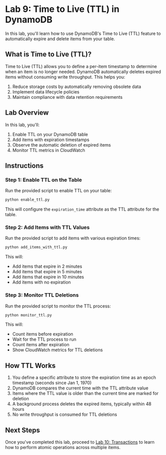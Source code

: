 # Lab 9: Time to Live (TTL) in DynamoDB

In this lab, you'll learn how to use DynamoDB's Time to Live (TTL) feature to automatically expire and delete items from your table.

## What is Time to Live (TTL)?

Time to Live (TTL) allows you to define a per-item timestamp to determine when an item is no longer needed. DynamoDB automatically deletes expired items without consuming write throughput. This helps you:

1. Reduce storage costs by automatically removing obsolete data
2. Implement data lifecycle policies
3. Maintain compliance with data retention requirements

## Lab Overview

In this lab, you'll:

1. Enable TTL on your DynamoDB table
2. Add items with expiration timestamps
3. Observe the automatic deletion of expired items
4. Monitor TTL metrics in CloudWatch

## Instructions

### Step 1: Enable TTL on the Table

Run the provided script to enable TTL on your table:

```bash
python enable_ttl.py
```

This will configure the `expiration_time` attribute as the TTL attribute for the table.

### Step 2: Add Items with TTL Values

Run the provided script to add items with various expiration times:

```bash
python add_items_with_ttl.py
```

This will:
- Add items that expire in 2 minutes
- Add items that expire in 5 minutes
- Add items that expire in 10 minutes
- Add items with no expiration

### Step 3: Monitor TTL Deletions

Run the provided script to monitor the TTL process:

```bash
python monitor_ttl.py
```

This will:
- Count items before expiration
- Wait for the TTL process to run
- Count items after expiration
- Show CloudWatch metrics for TTL deletions

## How TTL Works

1. You define a specific attribute to store the expiration time as an epoch timestamp (seconds since Jan 1, 1970)
2. DynamoDB compares the current time with the TTL attribute value
3. Items where the TTL value is older than the current time are marked for deletion
4. A background process deletes the expired items, typically within 48 hours
5. No write throughput is consumed for TTL deletions

## Next Steps

Once you've completed this lab, proceed to [Lab 10: Transactions](../10-transactions/) to learn how to perform atomic operations across multiple items.